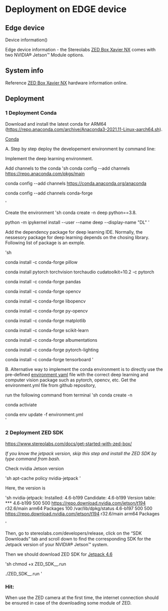 # Deployment on EDGE device

## Edge device

Device information()


Edge device information - the Stereolabs [ZED Box Xavier NX](https://www.stereolabs.com/zed-box/) comes with two NVIDIA® Jetson™ Module options. 


## System info

Reference [ZED Box Xavier NX](https://www.stereolabs.com/zed-box/) hardware information online.


## Deployment 

### 1 Deployment Conda 

Download and install the latest conda for ARM64 (https://repo.anaconda.com/archive/Anaconda3-2021.11-Linux-aarch64.sh).

[Conda](https://docs.conda.io/projects/conda/en/latest/user-guide/install/linux.html)

A. Step by step deploy the developement environment by command line:

Implement the deep learning environment.

Add channels to the conda
'sh
conda config --add channels https://repo.anaconda.com/pkgs/main

conda config --add channels https://conda.anaconda.org/anaconda

conda config --add channels conda-forge

'

Create the environment
'sh
conda create -n deep python==3.8.

python -m ipykernel install --user --name deep --display-name "DL"
'

Add the dependency package for deep learning IDE. Normally, the nessesory package for deep learning depends on the chosing library. Following list of package is an exmple.


'sh

conda install -c conda-forge pillow

conda install pytorch torchvision torchaudio cudatoolkit=10.2 -c pytorch

conda install -c conda-forge pandas

conda install -c conda-forge opencv

conda install -c conda-forge libopencv

conda install -c conda-forge py-opencv

conda install -c conda-forge matplotlib

conda install -c conda-forge scikit-learn

conda install -c conda-forge albumentations

conda install -c conda-forge pytorch-lighting

conda install -c conda-forge tensorboard
'

B. Alternative way to implement the conda environment is to directly use the pre-defined [environment yaml](/environment.yml) file with the correct deep learning and computer vision package such as pytorch, opencv, etc. 
Get the environment.yml file from github repository,

run the following command from terminal
'sh
conda create -n <environment name>
  
conda activiate <environment name>

conda env update -f environment.yml    
'


### 2 Deployment ZED SDK

https://www.stereolabs.com/docs/get-started-with-zed-box/

*If you know the jetpack version, skip this step and install the ZED SDK by type command from bash.*

Check nvidia Jetson version

'sh
apt-cache policy nvidia-jetpack
'

Here, the version is 

'sh
nvidia-jetpack:
  Installed: 4.6-b199
  Candidate: 4.6-b199
  Version table:
 *** 4.6-b199 500
        500 https://repo.download.nvidia.com/jetson/t194 r32.6/main arm64 Packages
        100 /var/lib/dpkg/status
     4.6-b197 500
        500 https://repo.download.nvidia.com/jetson/t194 r32.6/main arm64 Packages

'


Then, go to stereolabs.com/developers/release, click on the “SDK Downloads” tab and scroll down to ﬁnd the corresponding SDK for the Jetpack version of your NVIDIA® Jetson™ system.

Then we should download ZED SDK for [Jetpack 4.6](https://download.stereolabs.com/zedsdk/3.6/jp46/jetsons)

'sh
chmod +x ZED_SDK_<PLATFORM>_<VERSION>.run
    
./ZED_SDK_<PLATFORM>_<VERSION>.run
'

### Hit:
  When use the ZED camera at the first time, the internet connection should be ensured in case of the downloading some module of ZED.



